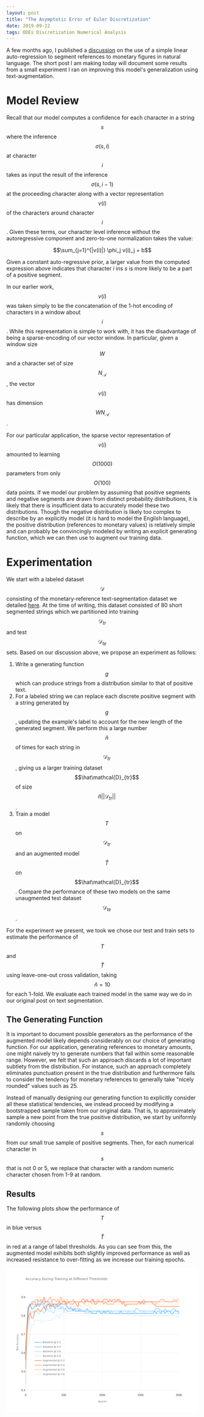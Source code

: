 ```yaml
---
layout: post
title: "The Asymptotic Error of Euler Discretization"
date: 2019-09-22
tags: ODEs Discretization Numerical Analysis
---
```


A few months ago, I published a [discussion](https://frankwang95.github.io/2019/04/simple_linear_recurrent_model) on the use of a simple linear auto-regression to segment references to monetary figures in natural language. The short post I am making today will document some results from a small experiment I ran on improving this model's generalization using text-augmentation.

# Model Review

Recall that our model computes a confidence for each character in a string $$s$$ where the inference $$\sigma(s, i)$$ at character $$i$$ takes as input the result of the inference $$\sigma(s, i - 1)$$ at the proceeding character along with a vector representation $$v(i)$$ of the characters around character $$i$$. Given these terms, our character level inference without the autoregressive component and zero-to-one normalization takes the value:

$$\sum_{j=1}^{|v(i)|} \phi_j v(i)_j + b$$

Given a constant auto-regressive prior, a larger value from the computed expression above indicates that character $i$ ins $s$ is more likely to be a part of a positive segment.

In our earlier work, $$v(i)$$ was taken simply to be the concatenation of the 1-hot encoding of characters in a window about $$i$$. While this representation is simple to work with, it has the disadvantage of being a sparse-encoding of our vector window. In particular, given a window size $$W$$ and a character set of size $$N_\mathcal{A}$$, the vector $$v(i)$$ has dimension $$WN_\mathcal{A}$$.

For our particular application, the sparse vector representation of $$v(i)$$ amounted to learning $$O(1000)$$ parameters from only $$O(100)$$ data points. If we model our problem by assuming that positive segments and negative segments are drawn from distinct probability distributions, it is likely that there is insufficient data to accurately model these two distributions. Though the negative distribution is likely too complex to describe by an explicitly model (it is hard to model the English language), the positive distribution (references to monetary values) is relatively simple and can probably be convincingly modeled by writing an explicit generating function, which we can then use to augment our training data.

# Experimentation

We start with a labeled dataset $$\mathcal{D}$$ consisting of the monetary-reference text-segmentation dataset we detailed [here](https://frankwang95.github.io/2019/06/semantic-entity-segmentation-dataset). At the time of writing, this dataset consisted of 80 short segmented strings which we partitioned into training $$\mathcal{D}_{tr}$$ and test $$\mathcal{D}_{te}$$ sets. Based on our discussion above, we propose an experiment as follows:

1. Write a generating function $$g$$ which can produce strings from a distribution similar to that of  positive text.
2. For a  labeled string we can replace each discrete positive segment with a string generated by $$g$$, updating the example's label to account for the new length of the generated segment. We perform this a large number $$\hat{n}$$ of times for each string in $$\mathcal{D}_{tr}$$, giving us a larger training dataset $$\hat\mathcal{D}_{tr}$$ of size $$\hat{n} ||\mathcal{D}_{tr}||$$.
3. Train a model $$T$$ on $$\mathcal{D}_{tr}$$ and an augmented model $$\hat T$$ on $$\hat\mathcal{D}_{tr}$$. Compare the performance of these two models on the same unaugmented test dataset $$\mathcal{D}_{te}$$.

For the experiment we present, we took we chose our test and train sets to estimate the performance of $$T$$ and $$\hat T$$ using leave-one-out cross validation, taking $$\hat n = 10$$ for each 1-fold. We evaluate each trained model in the same way we do in our original post on text segmentation.

## The Generating Function

It is important to document possible generators as the performance of the augmented model likely depends considerably on our choice of generating function. For our application, generating references to monetary amounts, one might naively try to generate numbers that fall within some reasonable range. However, we felt that such an approach discards a lot of important subtlety from the distribution. For instance, such an approach completely eliminates punctuation present in the true distribution and furthermore fails to consider the tendency for monetary references to generally take "nicely rounded" values such as 25.

Instead of manually designing our generating function to explicitly consider all these statistical tendencies, we instead proceed by modifying a bootstrapped sample taken from our original data. That is, to approximately sample a new point from the true positive distribution, we start by uniformly randomly choosing $$s$$ from our small true sample of positive segments. Then, for each numerical character in $$s$$ that is not 0 or 5, we replace that character with a random numeric character chosen from 1-9  at random.

## Results
The following plots show the performance of $$T$$ in blue versus $$\hat T$$ in red at a range of label thresholds. As you can see from this, the augmented model exhibits both slightly improved performance as well as increased resistance to over-fitting as we increase our training epochs.

<img src="https://raw.githubusercontent.com/frankwang95/frankwang95.github.io/master/assets/text-augmenting-comparison-training-curves.png">
